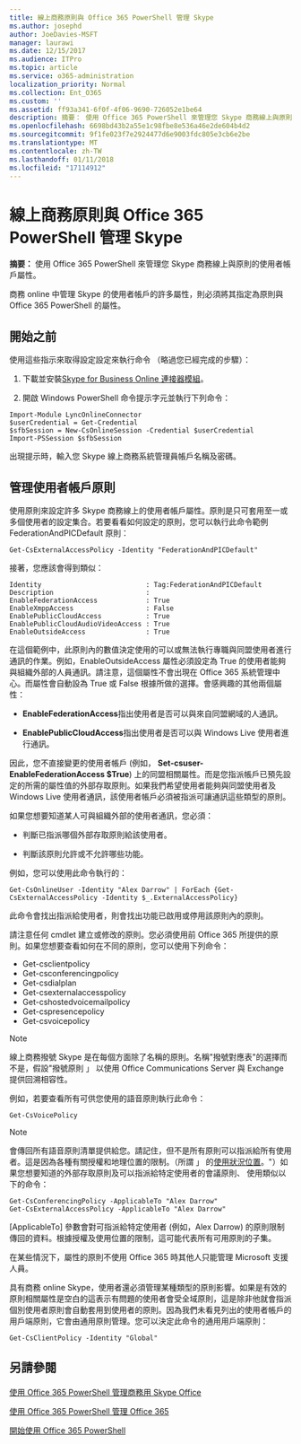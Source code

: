 ```yaml
---
title: 線上商務原則與 Office 365 PowerShell 管理 Skype
ms.author: josephd
author: JoeDavies-MSFT
manager: laurawi
ms.date: 12/15/2017
ms.audience: ITPro
ms.topic: article
ms.service: o365-administration
localization_priority: Normal
ms.collection: Ent_O365
ms.custom: ''
ms.assetid: ff93a341-6f0f-4f06-9690-726052e1be64
description: 摘要： 使用 Office 365 PowerShell 來管理您 Skype 商務線上與原則的使用者帳戶屬性。
ms.openlocfilehash: 6698bd43b2a55e1c98fbe8e536a46e2de604b4d2
ms.sourcegitcommit: 9f1fe023f7e2924477d6e9003fdc805e3cb6e2be
ms.translationtype: MT
ms.contentlocale: zh-TW
ms.lasthandoff: 01/11/2018
ms.locfileid: "17114912"
---
```

# <a name="manage-skype-for-business-online-policies-with-office-365-powershell"></a>線上商務原則與 Office 365 PowerShell 管理 Skype

 **摘要：** 使用 Office 365 PowerShell 來管理您 Skype 商務線上與原則的使用者帳戶屬性。
  
商務 online 中管理 Skype 的使用者帳戶的許多屬性，則必須將其指定為原則與 Office 365 PowerShell 的屬性。
  
## <a name="before-you-begin"></a>開始之前

使用這些指示來取得設定設定來執行命令 （略過您已經完成的步驟）：
  
1. 下載並安裝[Skype for Business Online 連接器模組](https://www.microsoft.com/en-us/download/details.aspx?id=39366)。
    
2. 開啟 Windows PowerShell 命令提示字元並執行下列命令： 
    
```
Import-Module LyncOnlineConnector
$userCredential = Get-Credential
$sfbSession = New-CsOnlineSession -Credential $userCredential
Import-PSSession $sfbSession
  ```

出現提示時，輸入您 Skype 線上商務系統管理員帳戶名稱及密碼。
    
## <a name="manage-user-account-policies"></a>管理使用者帳戶原則

使用原則來設定許多 Skype 商務線上的使用者帳戶屬性。原則是只可套用至一或多個使用者的設定集合。若要看看如何設定的原則，您可以執行此命令範例 FederationAndPICDefault 原則：
  
```
Get-CsExternalAccessPolicy -Identity "FederationAndPICDefault"
```

接著，您應該會得到類似：
  
```
Identity                          : Tag:FederationAndPICDefault
Description                       :
EnableFederationAccess            : True
EnableXmppAccess                  : False
EnablePublicCloudAccess           : True
EnablePublicCloudAudioVideoAccess : True
EnableOutsideAccess               : True
```

在這個範例中，此原則內的數值決定使用的可以或無法執行專職與同盟使用者進行通訊的作業。例如，EnableOutsideAccess 屬性必須設定為 True 的使用者能夠與組織外部的人員通訊。請注意，這個屬性不會出現在 Office 365 系統管理中心。而屬性會自動設為 True 或 False 根據所做的選擇。會感興趣的其他兩個屬性：
  
- **EnableFederationAccess**指出使用者是否可以與來自同盟網域的人通訊。
    
- **EnablePublicCloudAccess**指出使用者是否可以與 Windows Live 使用者進行通訊。
    
因此，您不直接變更的使用者帳戶 (例如， **Set-csuser-EnableFederationAccess $True**) 上的同盟相關屬性。而是您指派帳戶已預先設定的所需的屬性值的外部存取原則。如果我們希望使用者能夠與同盟使用者及 Windows Live 使用者通訊，該使用者帳戶必須被指派可讓通訊這些類型的原則。
  
如果您想要知道某人可與組織外部的使用者通訊，您必須：
  
- 判斷已指派哪個外部存取原則給該使用者。
    
- 判斷該原則允許或不允許哪些功能。
    
例如，您可以使用此命令執行的：
  
```
Get-CsOnlineUser -Identity "Alex Darrow" | ForEach {Get-CsExternalAccessPolicy -Identity $_.ExternalAccessPolicy}
```

此命令會找出指派給使用者，則會找出功能已啟用或停用該原則內的原則。
  
請注意任何 cmdlet 建立或修改的原則。您必須使用前 Office 365 所提供的原則。如果您想要查看如何在不同的原則，您可以使用下列命令：
  
- Get-csclientpolicy       
- Get-csconferencingpolicy        
- Get-csdialplan            
- Get-csexternalaccesspolicy                         
- Get-cshostedvoicemailpolicy                        
- Get-cspresencepolicy                               
- Get-csvoicepolicy                                  

> [!NOTE]
> 線上商務撥號 Skype 是在每個方面除了名稱的原則。名稱"撥號對應表"的選擇而不是，假設"撥號原則 」 以使用 Office Communications Server 與 Exchange 提供回溯相容性。 
  
例如，若要查看所有可供您使用的語音原則執行此命令：
  
```
Get-CsVoicePolicy
```

> [!NOTE]
> 會傳回所有語音原則清單提供給您。請記住，但不是所有原則可以指派給所有使用者。這是因為各種有關授權和地理位置的限制。（所謂 」 的[使用狀況位置](https://msdn.microsoft.com/en-us/library/azure/dn194136.aspx)。"）如果您想要知道的外部存取原則及可以指派給特定使用者的會議原則、 使用類似以下的命令： 

```
Get-CsConferencingPolicy -ApplicableTo "Alex Darrow"
Get-CsExternalAccessPolicy -ApplicableTo "Alex Darrow"
```

[ApplicableTo] 參數會對可指派給特定使用者 (例如，Alex Darrow) 的原則限制傳回的資料。根據授權及使用位置的限制，這可能代表所有可用原則的子集。 
  
在某些情況下，屬性的原則不使用 Office 365 時其他人只能管理 Microsoft 支援人員。 
  
具有商務 online Skype，使用者還必須管理某種類型的原則影響。如果是有效的原則相關屬性是空白的這表示有問題的使用者會受全域原則，這是除非他就會指派個別使用者原則會自動套用到使用者的原則。因為我們未看見列出的使用者帳戶的用戶端原則，它會由通用原則管理。您可以決定此命令的通用用戶端原則：
  
```
Get-CsClientPolicy -Identity "Global"
```

## <a name="see-also"></a>另請參閱

#### 

[使用 Office 365 PowerShell 管理商務用 Skype Office](manage-skype-for-business-online-with-office-365-powershell.md)
  
[使用 Office 365 PowerShell 管理 Office 365](manage-office-365-with-office-365-powershell.md)
  
[開始使用 Office 365 PowerShell](getting-started-with-office-365-powershell.md)

